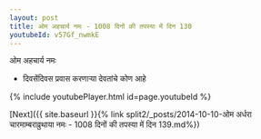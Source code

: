 ```yaml
---
layout: post
title: ओम अहचार्य नमः - 1008 दिनों की तपस्या में दिन 130
youtubeId: v57Gf_nwmkE
---
```

 
 
 ओम अहचार्य नमः  
 
 -  दिवसेंदिवस प्रवास करणार्‍या देवतांचे कोण आहे 
 
  
 
  
 
 
 
 
 
 


{% include youtubePlayer.html id=page.youtubeId %}
 
[Next]({{ site.baseurl }}{% link  split2/_posts/2014-10-10-ओम अर्धरा चारमाम्बराव्रुथाया नमः - 1008 दिनों की तपस्या में दिन 139.md%})
 

